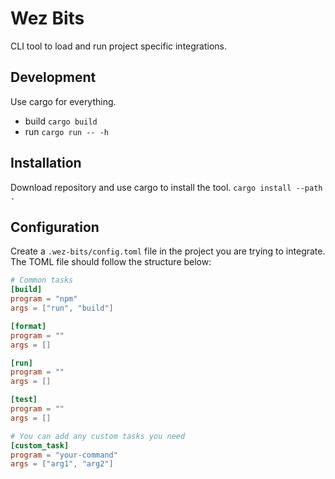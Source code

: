 # Wez Bits

CLI tool to load and run project specific integrations.

## Development

Use cargo for everything.
- build `cargo build`
- run `cargo run -- -h`

## Installation

Download repository and use cargo to install the tool. `cargo install --path .`

## Configuration

Create a `.wez-bits/config.toml` file in the project you are trying to integrate. The TOML file should follow the structure below:

```toml
# Common tasks
[build]
program = "npm"
args = ["run", "build"]

[format]
program = ""
args = []

[run]
program = ""
args = []

[test]
program = ""
args = []

# You can add any custom tasks you need
[custom_task]
program = "your-command"
args = ["arg1", "arg2"]
```

